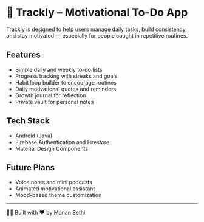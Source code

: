 # 📱 Trackly – Motivational To-Do App

Trackly is designed to help users manage daily tasks, build consistency, and stay motivated — especially for people caught in repetitive routines.

## Features
- Simple daily and weekly to-do lists
- Progress tracking with streaks and goals
- Habit loop builder to encourage routines
- Daily motivational quotes and reminders
- Growth journal for reflection
- Private vault for personal notes

## Tech Stack
- Android (Java)
- Firebase Authentication and Firestore
- Material Design Components

## Future Plans
- Voice notes and mini podcasts
- Animated motivational assistant
- Mood-based theme customization

---

👨‍💻 Built with ❤️ by Manan Sethi
